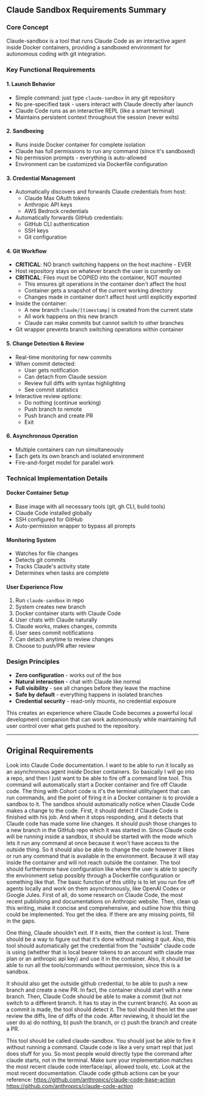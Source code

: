 ## Claude Sandbox Requirements Summary

### Core Concept
Claude-sandbox is a tool that runs Claude Code as an interactive agent inside Docker containers, providing a sandboxed environment for autonomous coding with git integration.

### Key Functional Requirements

#### 1. **Launch Behavior**
- Simple command: just type `claude-sandbox` in any git repository
- No pre-specified task - users interact with Claude directly after launch
- Claude Code runs as an interactive REPL (like a smart terminal)
- Maintains persistent context throughout the session (never exits)

#### 2. **Sandboxing**
- Runs inside Docker container for complete isolation
- Claude has full permissions to run any command (since it's sandboxed)
- No permission prompts - everything is auto-allowed
- Environment can be customized via Dockerfile configuration

#### 3. **Credential Management**
- Automatically discovers and forwards Claude credentials from host:
  - Claude Max OAuth tokens
  - Anthropic API keys
  - AWS Bedrock credentials
- Automatically forwards GitHub credentials:
  - GitHub CLI authentication
  - SSH keys
  - Git configuration

#### 4. **Git Workflow**
- **CRITICAL**: NO branch switching happens on the host machine - EVER
- Host repository stays on whatever branch the user is currently on
- **CRITICAL**: Files must be COPIED into the container, NOT mounted
  - This ensures git operations in the container don't affect the host
  - Container gets a snapshot of the current working directory
  - Changes made in container don't affect host until explicitly exported
- Inside the container:
  - A new branch `claude/[timestamp]` is created from the current state
  - All work happens on this new branch
  - Claude can make commits but cannot switch to other branches
- Git wrapper prevents branch switching operations within container

#### 5. **Change Detection & Review**
- Real-time monitoring for new commits
- When commit detected:
  - User gets notification
  - Can detach from Claude session
  - Review full diffs with syntax highlighting
  - See commit statistics
- Interactive review options:
  - Do nothing (continue working)
  - Push branch to remote
  - Push branch and create PR
  - Exit

#### 6. **Asynchronous Operation**
- Multiple containers can run simultaneously
- Each gets its own branch and isolated environment
- Fire-and-forget model for parallel work

### Technical Implementation Details

#### Docker Container Setup
- Base image with all necessary tools (git, gh CLI, build tools)
- Claude Code installed globally
- SSH configured for GitHub
- Auto-permission wrapper to bypass all prompts

#### Monitoring System
- Watches for file changes
- Detects git commits
- Tracks Claude's activity state
- Determines when tasks are complete

#### User Experience Flow
1. Run `claude-sandbox` in repo
2. System creates new branch
3. Docker container starts with Claude Code
4. User chats with Claude naturally
5. Claude works, makes changes, commits
6. User sees commit notifications
7. Can detach anytime to review changes
8. Choose to push/PR after review

### Design Principles
- **Zero configuration** - works out of the box
- **Natural interaction** - chat with Claude like normal
- **Full visibility** - see all changes before they leave the machine
- **Safe by default** - everything happens in isolated branches
- **Credential security** - read-only mounts, no credential exposure

This creates an experience where Claude Code becomes a powerful local development companion that can work autonomously while maintaining full user control over what gets pushed to the repository.

---

## Original Requirements

Look into Claude Code documentation. I want to be able to run it locally as an asynchronous agent inside Docker containers. So basically I will go into a repo, and then I just want to be able to fire off a command line tool. This command will automatically start a Docker container and fire off Claude code. The thing with Cohort code is it's the terminal utility/agent that can run commands, and the point of firing it in a Docker container is to provide a sandbox to it. The sandbox should automatically notice when Claude Code makes a change to the code. First, it should detect if Claude Code is finished with his job. And when it stops responding, and it detects that Claude code has made some line changes. It should push those changes to a new branch in the GitHub repo which it was started in. Since Claude code will be running inside a sandbox, it should be started with the mode which lets it run any command at once because it won't have access to the outside thing. So it should also be able to change the code however it likes or run any command that is available in the environment. Because it will stay inside the container and will not reach outside the container. The tool should furthermore have configuration like where the user is able to specify the environment setup possibly through a Dockerfile configuration or something like that. The basic function of this utility is to let you run fire off agents locally and work on them asynchronously, like OpenAI Codex or Google Jules. First of all, do some research on Claude Code, the most recent publishing and documentations on Anthropic website. Then, clean up this writing, make it concise and comprehensive, and outline how this thing could be implemented. You get the idea. If there are any missing points, fill in the gaps.

One thing, Claude shouldn't exit. If it exits, then the context is lost. There should be a way to figure out that it's done without making it quit. Also, this tool should automatically get the credential from the "outside" claude code is using (whether that is local bearer tokens to an account with claude max plan or an anthropic api key) and use it in the container. Also, it should be able to run all the tools/commands without permission, since this is a sandbox.

It should also get the outside github credential, to be able to push a new branch and create a new PR. In fact, the container should start with a new branch. Then, Claude Code should be able to make a commit (but not switch to a different branch. It has to stay in the current branch). As soon as a commit is made, the tool should detect it. The tool should then let the user review the diffs, line of diffs of the code. After reviewing, it should let the user do a) do nothing, b) push the branch, or c) push the branch and create a PR.

This tool should be called claude-sandbox. You should just be able to fire it without running a command. Claude code is like a very smart repl that just does stuff for you. So most people would directly type the command after claude starts, not in the terminal. Make sure your implementation matches the most recent claude code interface/api, allowed tools, etc. Look at the most recent documentation. Claude code github actions can be your reference: https://github.com/anthropics/claude-code-base-action https://github.com/anthropics/claude-code-action
